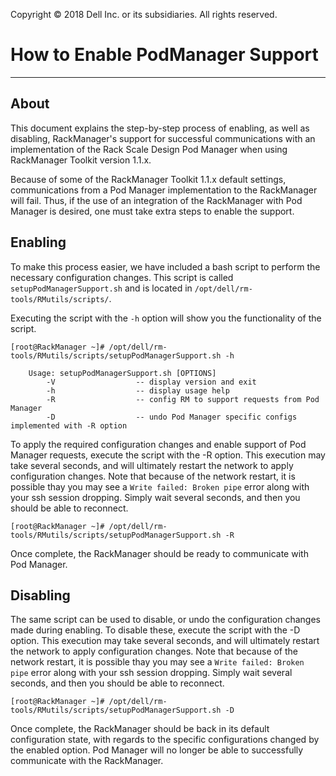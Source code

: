 Copyright &copy; 2018 Dell Inc. or its subsidiaries. All rights reserved.

# How to Enable PodManager Support
---

## About
This document explains the step-by-step process of enabling, as well as disabling, RackManager's support for successful communications with an implementation of the Rack Scale Design Pod Manager when using RackManager Toolkit version 1.1.x.

Because of some of the RackManager Toolkit 1.1.x default settings, communications from a Pod Manager implementation to the RackManager will fail. Thus, if the use of an integration of the RackManager with Pod Manager is desired, one must take extra steps to enable the support.

## Enabling

To make this process easier, we have included a bash script to perform the necessary configuration changes. This script is called `setupPodManagerSupport.sh` and is located in `/opt/dell/rm-tools/RMutils/scripts/`.

Executing the script with the `-h` option will show you the functionality of the script.

```
[root@RackManager ~]# /opt/dell/rm-tools/RMutils/scripts/setupPodManagerSupport.sh -h

    Usage: setupPodManagerSupport.sh [OPTIONS]
        -V                  -- display version and exit
        -h                  -- display usage help
        -R                  -- config RM to support requests from Pod Manager
        -D                  -- undo Pod Manager specific configs implemented with -R option

```

To apply the required configuration changes and enable support of Pod Manager requests, execute the script with the -R option. This execution may take several seconds, and will ultimately restart the network to apply configuration changes. Note that because of the network restart, it is possible thay you may see a `Write failed: Broken pipe` error along with your ssh session dropping. Simply wait several seconds, and then you should be able to reconnect.

```
[root@RackManager ~]# /opt/dell/rm-tools/RMutils/scripts/setupPodManagerSupport.sh -R
```

Once complete, the RackManager should be ready to communicate with Pod Manager.

## Disabling

The same script can be used to disable, or undo the configuration changes made during enabling. To disable these, execute the script with the -D option. This execution may take several seconds, and will ultimately restart the network to apply configuration changes. Note that because of the network restart, it is possible thay you may see a `Write failed: Broken pipe` error along with your ssh session dropping. Simply wait several seconds, and then you should be able to reconnect.

```
[root@RackManager ~]# /opt/dell/rm-tools/RMutils/scripts/setupPodManagerSupport.sh -D
```

Once complete, the RackManager should be back in its default configuration state, with regards to the specific configurations changed by the enabled option. Pod Manager will no longer be able to successfully communicate with the RackManager.
